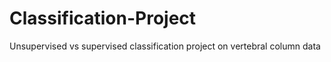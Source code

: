 # Classification-Project
Unsupervised vs supervised classification project on vertebral column data
